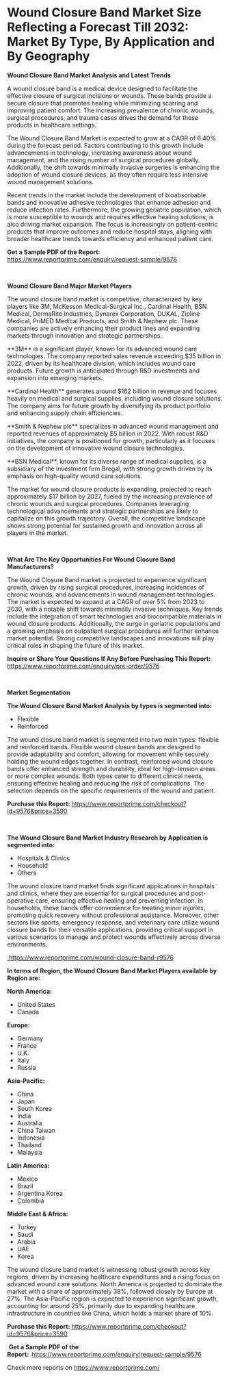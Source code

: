 <p><h1>Wound Closure Band Market Size Reflecting a Forecast Till 2032: Market By Type, By Application and By Geography</h1></p><p><strong>Wound Closure Band Market Analysis and Latest Trends</strong></p>
<p><p>A wound closure band is a medical device designed to facilitate the effective closure of surgical incisions or wounds. These bands provide a secure closure that promotes healing while minimizing scarring and improving patient comfort. The increasing prevalence of chronic wounds, surgical procedures, and trauma cases drives the demand for these products in healthcare settings.</p><p>The Wound Closure Band Market is expected to grow at a CAGR of 6.40% during the forecast period. Factors contributing to this growth include advancements in technology, increasing awareness about wound management, and the rising number of surgical procedures globally. Additionally, the shift towards minimally invasive surgeries is enhancing the adoption of wound closure devices, as they often require less intensive wound management solutions. </p><p>Recent trends in the market include the development of bioabsorbable bands and innovative adhesive technologies that enhance adhesion and reduce infection rates. Furthermore, the growing geriatric population, which is more susceptible to wounds and requires effective healing solutions, is also driving market expansion. The focus is increasingly on patient-centric products that improve outcomes and reduce hospital stays, aligning with broader healthcare trends towards efficiency and enhanced patient care.</p></p>
<p><strong>Get a Sample PDF of the Report:&nbsp;</strong> <a href="https://www.reportprime.com/enquiry/request-sample/9576?utm_campaign=2004&utm_medium=2&utm_source=Github&utm_content=ia&utm_term=20032025&utm_id=wound-closure-band">https://www.reportprime.com/enquiry/request-sample/9576</a></p>
<p>&nbsp;</p>
<p><strong>Wound Closure Band Major Market Players</strong></p>
<p><p>The wound closure band market is competitive, characterized by key players like 3M, McKesson Medical-Surgical Inc., Cardinal Health, BSN Medical, DermaRite Industries, Dynarex Corporation, DUKAL, Zipline Medical, PriMED Medical Products, and Smith & Nephew plc. These companies are actively enhancing their product lines and expanding markets through innovation and strategic partnerships.</p><p>**3M** is a significant player, known for its advanced wound care technologies. The company reported sales revenue exceeding $35 billion in 2022, driven by its healthcare division, which includes wound care products. Future growth is anticipated through R&D investments and expansion into emerging markets.</p><p>**Cardinal Health** generates around $162 billion in revenue and focuses heavily on medical and surgical supplies, including wound closure solutions. The company aims for future growth by diversifying its product portfolio and enhancing supply chain efficiencies.</p><p>**Smith & Nephew plc** specializes in advanced wound management and reported revenues of approximately $5 billion in 2022. With robust R&D initiatives, the company is positioned for growth, particularly as it focuses on the development of innovative wound closure technologies.</p><p>**BSN Medical**, known for its diverse range of medical supplies, is a subsidiary of the investment firm Bregal, with strong growth driven by its emphasis on high-quality wound care solutions. </p><p>The market for wound closure products is expanding, projected to reach approximately $17 billion by 2027, fueled by the increasing prevalence of chronic wounds and surgical procedures. Companies leveraging technological advancements and strategic partnerships are likely to capitalize on this growth trajectory. Overall, the competitive landscape shows strong potential for sustained growth and innovation across all players in the market.</p></p>
<p>&nbsp;</p>
<p><strong>What Are The Key Opportunities For Wound Closure Band Manufacturers?</strong></p>
<p><p>The Wound Closure Band market is projected to experience significant growth, driven by rising surgical procedures, increasing incidences of chronic wounds, and advancements in wound management technologies. The market is expected to expand at a CAGR of over 5% from 2023 to 2030, with a notable shift towards minimally invasive techniques. Key trends include the integration of smart technologies and biocompatible materials in wound closure products. Additionally, the surge in geriatric populations and a growing emphasis on outpatient surgical procedures will further enhance market potential. Strong competitive landscapes and innovations will play critical roles in shaping the future of this market.</p></p>
<p><strong>Inquire or Share Your Questions If Any Before Purchasing This Report:</strong> <a href="https://www.reportprime.com/enquiry/pre-order/9576?utm_campaign=2004&utm_medium=2&utm_source=Github&utm_content=ia&utm_term=20032025&utm_id=wound-closure-band">https://www.reportprime.com/enquiry/pre-order/9576</a></p>
<p>&nbsp;</p>
<p><strong>Market Segmentation</strong></p>
<p><strong>The Wound Closure Band Market Analysis by types is segmented into:</strong></p>
<p><ul><li>Flexible</li><li>Reinforced</li></ul></p>
<p><p>The wound closure band market is segmented into two main types: flexible and reinforced bands. Flexible wound closure bands are designed to provide adaptability and comfort, allowing for movement while securely holding the wound edges together. In contrast, reinforced wound closure bands offer enhanced strength and durability, ideal for high-tension areas or more complex wounds. Both types cater to different clinical needs, ensuring effective healing and reducing the risk of complications. The selection depends on the specific requirements of the wound and patient.</p></p>
<p><strong>Purchase this Report:&nbsp;</strong><a href="https://www.reportprime.com/checkout?id=9576&price=3590&utm_campaign=2004&utm_medium=2&utm_source=Github&utm_content=ia&utm_term=20032025&utm_id=wound-closure-band">https://www.reportprime.com/checkout?id=9576&price=3590</a></p>
<p>&nbsp;</p>
<p><strong>The Wound Closure Band Market Industry Research by Application is segmented into:</strong></p>
<p><ul><li>Hospitals & Clinics</li><li>Household</li><li>Others</li></ul></p>
<p><p>The wound closure band market finds significant applications in hospitals and clinics, where they are essential for surgical procedures and post-operative care, ensuring effective healing and preventing infection. In households, these bands offer convenience for treating minor injuries, promoting quick recovery without professional assistance. Moreover, other sectors like sports, emergency response, and veterinary care utilize wound closure bands for their versatile applications, providing critical support in various scenarios to manage and protect wounds effectively across diverse environments.</p></p>
<p><a href="https://www.reportprime.com/wound-closure-band-r9576?utm_campaign=2004&utm_medium=2&utm_source=Github&utm_content=ia&utm_term=20032025&utm_id=wound-closure-band">&nbsp;https://www.reportprime.com/wound-closure-band-r9576</a></p>
<p><strong>In terms of Region, the Wound Closure Band Market Players available by Region are:</strong></p>
<p>
    <p> <strong> North America: </strong>
        <ul>
            <li>United States</li>
            <li>Canada</li>
        </ul>
        </p> 
    <p> <strong> Europe: </strong>
        <ul>
            <li>Germany</li>
            <li>France</li>
            <li>U.K.</li>
            <li>Italy</li>
            <li>Russia</li>
        </ul>
        </p> 
    <p> <strong> Asia-Pacific: </strong>
        <ul>
            <li>China</li>
            <li>Japan</li>
            <li>South Korea</li>
            <li>India</li>
            <li>Australia</li>
            <li>China Taiwan</li>
            <li>Indonesia</li>
            <li>Thailand</li>
            <li>Malaysia</li>
        </ul>
        </p> 
    <p> <strong> Latin America: </strong>
        <ul>
            <li>Mexico</li>
            <li>Brazil</li>
            <li>Argentina Korea</li>
            <li>Colombia</li>
        </ul>
        </p> 
    <p> <strong> Middle East & Africa: </strong>
        <ul>
            <li>Turkey</li>
            <li>Saudi</li>
            <li>Arabia</li>
            <li>UAE</li>
            <li>Korea</li>
        </ul>
    </p>
    </p>
<p><p>The wound closure band market is witnessing robust growth across key regions, driven by increasing healthcare expenditures and a rising focus on advanced wound care solutions. North America is projected to dominate the market with a share of approximately 38%, followed closely by Europe at 27%. The Asia-Pacific region is expected to experience significant growth, accounting for around 25%, primarily due to expanding healthcare infrastructure in countries like China, which holds a market share of 10%.</p></p>
<p><strong>Purchase this Report: </strong><a href="https://www.reportprime.com/checkout?id=9576&price=3590&utm_campaign=2004&utm_medium=2&utm_source=Github&utm_content=ia&utm_term=20032025&utm_id=wound-closure-band">https://www.reportprime.com/checkout?id=9576&price=3590</a></p>
<p>&nbsp;<strong>Get a Sample PDF of the Report:&nbsp;&nbsp;</strong><a href="https://www.reportprime.com/enquiry/request-sample/9576?utm_campaign=2004&utm_medium=2&utm_source=Github&utm_content=ia&utm_term=20032025&utm_id=wound-closure-band">https://www.reportprime.com/enquiry/request-sample/9576</a></p>
<p><strong></strong></p>
<p>Check more reports on <a href="https://www.reportprime.com/?utm_campaign=2004&utm_medium=2&utm_source=Github&utm_content=ia&utm_term=20032025&utm_id=wound-closure-band">https://www.reportprime.com/</a></p>